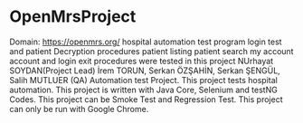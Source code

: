 # OpenMrsProject
Domain: https://openmrs.org/
hospital automation test program login test and patient Decryption procedures patient listing patient search my account account and login exit procedures were tested in this project
NUrhayat SOYDAN(Project Lead)
İrem TORUN, Serkan ÖZŞAHİN, Serkan ŞENGÜL, Salih MUTLUER (QA)
Automation test  Project. This project tests hospital automation.
This project is written with Java Core, Selenium and testNG Codes.
This project can be Smoke Test and Regression Test.
This project can only be run with Google Chrome.
